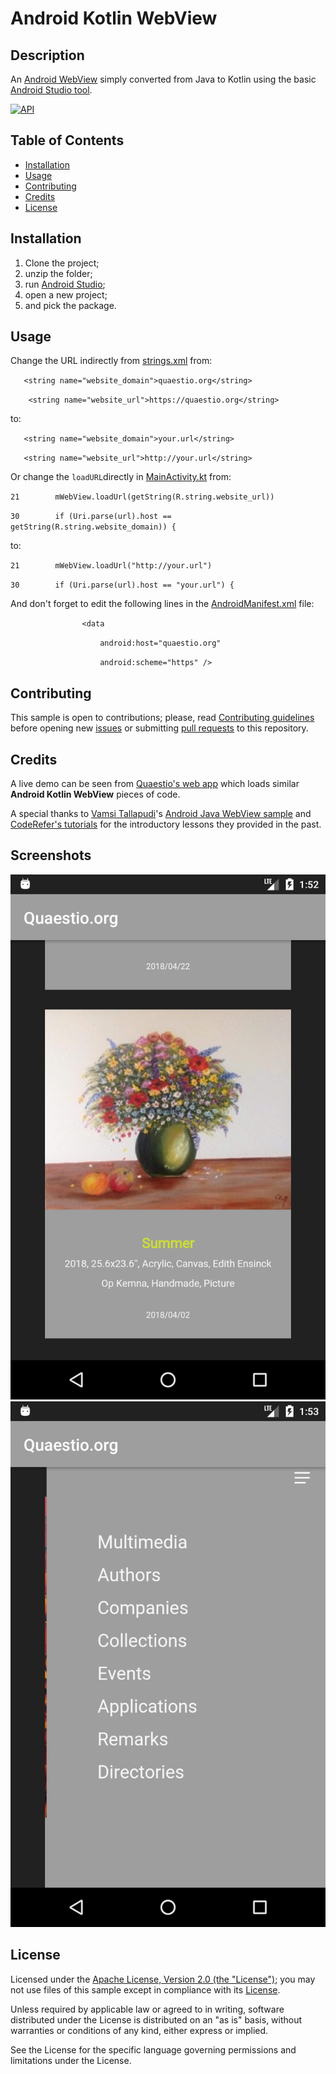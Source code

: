 # Android Kotlin WebView

## Description
An [Android WebView](https://developer.android.com/guide/webapps/webview.html) simply converted from Java to Kotlin using the basic [Android Studio tool](https://developer.android.com/studio/projects/add-kotlin#convert-to-kotlin-code).

[![API](https://img.shields.io/badge/API-19%2B-brightgreen.svg?style=flat)](https://android-arsenal.com/api?level=19)

## Table of Contents
* [Installation](https://github.com/QuaestioOrg/kotlin-converted-webview#installation)
* [Usage](https://github.com/QuaestioOrg/kotlin-converted-webview#usage)
* [Contributing](https://github.com/QuaestioOrg/kotlin-converted-webview#contributing)
* [Credits](https://github.com/QuaestioOrg/kotlin-converted-webview#credits)
* [License](https://github.com/QuaestioOrg/kotlin-converted-webview#license)

## Installation
1. Clone the project;
2. unzip the folder;
3. run [Android Studio](https://developer.android.com/studio/index.html);
4. open a new project;
5. and pick the package.

## Usage
Change the URL indirectly from [strings.xml](https://github.com/QuaestioOrg/kotlin-converted-webview/blob/master/app/src/main/res/values/strings.xml) from:

`   <string name="website_domain">quaestio.org</string>`

`    <string name="website_url">https://quaestio.org</string>`

to:


`   <string name="website_domain">your.url</string>`

`   <string name="website_url">http://your.url</string>`

Or change the `loadURL`directly in [MainActivity.kt](https://github.com/QuaestioOrg/kotlin-converted-webview/blob/master/app/src/main/java/org/quaestio/kotlinconvertedwebview/MainActivity.kt) from:

`21        mWebView.loadUrl(getString(R.string.website_url))`

`30        if (Uri.parse(url).host == getString(R.string.website_domain)) {`

to:

`21        mWebView.loadUrl("http://your.url")`

`30        if (Uri.parse(url).host == "your.url") {`

And don't forget to edit the following lines in the [AndroidManifest.xml](https://github.com/QuaestioOrg/kotlin-converted-webview/blob/master/app/src/main/AndroidManifest.xml) file:

`                <data`

`                    android:host="quaestio.org"`

`                    android:scheme="https" />`

## Contributing
This sample is open to contributions; please, read [Contributing guidelines](https://github.com/QuaestioOrg/kotlin-converted-webview/blob/master/CONTRIBUTING.md) before opening new [issues](https://github.com/QuaestioOrg/kotlin-converted-webview/issues) or submitting [pull requests](https://github.com/QuaestioOrg/kotlin-converted-webview/pulls) to this repository.

## Credits
A live demo can be seen from [Quaestio's web app](https://e5kmd.app.goo.gl/zvpW) which loads similar **Android Kotlin WebView** pieces of code.

A special thanks to [Vamsi Tallapudi](https://github.com/vamsitallapudi/create-android-app-for-website)'s [Android Java WebView sample](https://github.com/vamsitallapudi/create-android-app-for-website) and [CodeRefer's tutorials](https://www.coderefer.com/create-android-app-for-website/) for the introductory lessons they provided in the past.

## Screenshots

![](/screenshots/1_hires.png) ![](/screenshots/2_hires.png)

## License
Licensed under the [Apache License, Version 2.0 (the "License")](http://www.apache.org/licenses/LICENSE-2.0); you may not use files of this sample except in compliance with its [License](https://github.com/QuaestioOrg/kotlin-converted-webview/blob/master/LICENSE).

Unless required by applicable law or agreed to in writing, software distributed under the License is distributed on an "as is" basis, without warranties or conditions of any kind, either express or implied.

See the License for the specific language governing permissions and limitations under the License.
